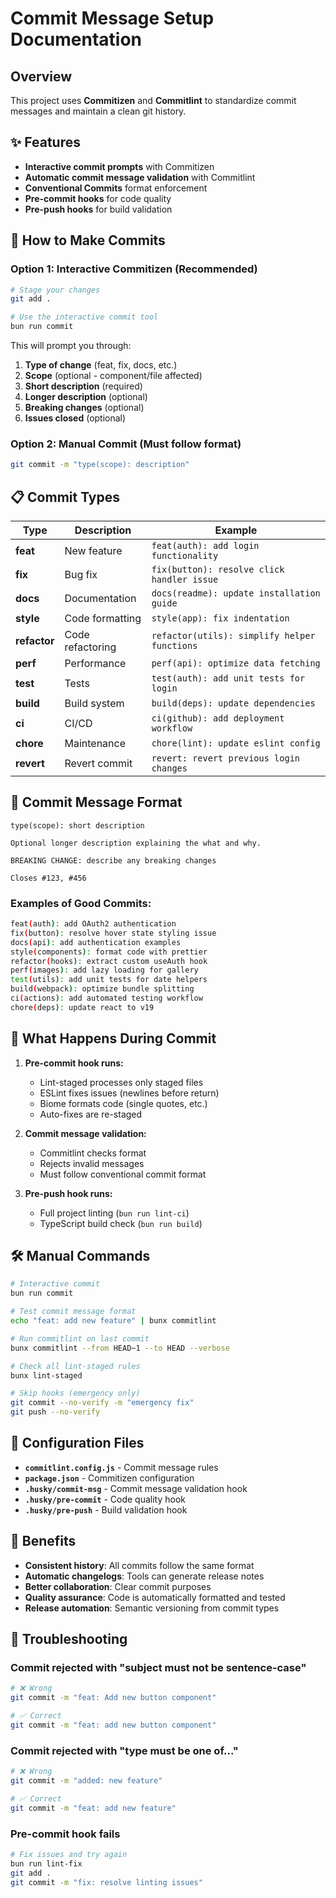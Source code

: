 # Commit Message Setup Documentation

## Overview

This project uses **Commitizen** and **Commitlint** to standardize commit messages and maintain a clean git history.

## ✨ Features

- **Interactive commit prompts** with Commitizen
- **Automatic commit message validation** with Commitlint
- **Conventional Commits** format enforcement
- **Pre-commit hooks** for code quality
- **Pre-push hooks** for build validation

## 🚀 How to Make Commits

### Option 1: Interactive Commitizen (Recommended)
```bash
# Stage your changes
git add .

# Use the interactive commit tool
bun run commit
```

This will prompt you through:
1. **Type of change** (feat, fix, docs, etc.)
2. **Scope** (optional - component/file affected)
3. **Short description** (required)
4. **Longer description** (optional)
5. **Breaking changes** (optional)
6. **Issues closed** (optional)

### Option 2: Manual Commit (Must follow format)
```bash
git commit -m "type(scope): description"
```

## 📋 Commit Types

| Type | Description | Example |
|------|-------------|---------|
| **feat** | New feature | `feat(auth): add login functionality` |
| **fix** | Bug fix | `fix(button): resolve click handler issue` |
| **docs** | Documentation | `docs(readme): update installation guide` |
| **style** | Code formatting | `style(app): fix indentation` |
| **refactor** | Code refactoring | `refactor(utils): simplify helper functions` |
| **perf** | Performance | `perf(api): optimize data fetching` |
| **test** | Tests | `test(auth): add unit tests for login` |
| **build** | Build system | `build(deps): update dependencies` |
| **ci** | CI/CD | `ci(github): add deployment workflow` |
| **chore** | Maintenance | `chore(lint): update eslint config` |
| **revert** | Revert commit | `revert: revert previous login changes` |

## 🎯 Commit Message Format

```
type(scope): short description

Optional longer description explaining the what and why.

BREAKING CHANGE: describe any breaking changes

Closes #123, #456
```

### Examples of Good Commits:
```bash
feat(auth): add OAuth2 authentication
fix(button): resolve hover state styling issue
docs(api): add authentication examples
style(components): format code with prettier
refactor(hooks): extract custom useAuth hook
perf(images): add lazy loading for gallery
test(utils): add unit tests for date helpers
build(webpack): optimize bundle splitting
ci(actions): add automated testing workflow
chore(deps): update react to v19
```

## 🔧 What Happens During Commit

1. **Pre-commit hook runs:**
   - Lint-staged processes only staged files
   - ESLint fixes issues (newlines before return)
   - Biome formats code (single quotes, etc.)
   - Auto-fixes are re-staged

2. **Commit message validation:**
   - Commitlint checks format
   - Rejects invalid messages
   - Must follow conventional commit format

3. **Pre-push hook runs:**
   - Full project linting (`bun run lint-ci`)
   - TypeScript build check (`bun run build`)

## 🛠️ Manual Commands

```bash
# Interactive commit
bun run commit

# Test commit message format
echo "feat: add new feature" | bunx commitlint

# Run commitlint on last commit
bunx commitlint --from HEAD~1 --to HEAD --verbose

# Check all lint-staged rules
bunx lint-staged

# Skip hooks (emergency only)
git commit --no-verify -m "emergency fix"
git push --no-verify
```

## 📁 Configuration Files

- **`commitlint.config.js`** - Commit message rules
- **`package.json`** - Commitizen configuration
- **`.husky/commit-msg`** - Commit message validation hook
- **`.husky/pre-commit`** - Code quality hook
- **`.husky/pre-push`** - Build validation hook

## 🎨 Benefits

- **Consistent history**: All commits follow the same format
- **Automatic changelogs**: Tools can generate release notes
- **Better collaboration**: Clear commit purposes
- **Quality assurance**: Code is automatically formatted and tested
- **Release automation**: Semantic versioning from commit types

## 🚨 Troubleshooting

### Commit rejected with "subject must not be sentence-case"
```bash
# ❌ Wrong
git commit -m "feat: Add new button component"

# ✅ Correct
git commit -m "feat: add new button component"
```

### Commit rejected with "type must be one of..."
```bash
# ❌ Wrong
git commit -m "added: new feature"

# ✅ Correct
git commit -m "feat: add new feature"
```

### Pre-commit hook fails
```bash
# Fix issues and try again
bun run lint-fix
git add .
git commit -m "fix: resolve linting issues"
```
